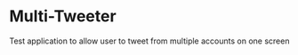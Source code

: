 Multi-Tweeter
=============

Test application to allow user to tweet from multiple accounts on one screen
